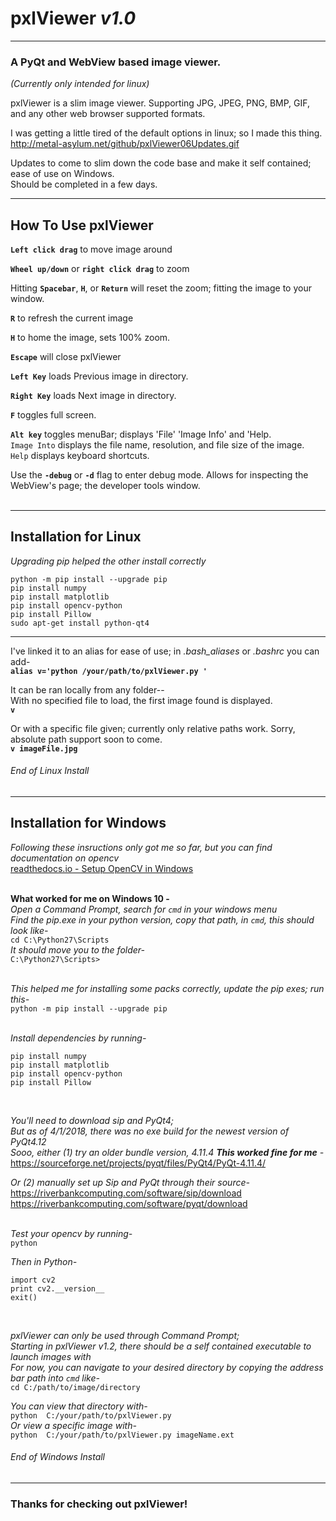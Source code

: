 # **pxlViewer**  *v1.0*
-----------------------------------
### **A PyQt and WebView based image viewer.**<br/>

*(Currently only intended for linux)*<br/>

pxlViewer is a slim image viewer.  Supporting JPG, JPEG, PNG, BMP, GIF, and any other web browser supported formats.<br/>

I was getting a little tired of the default options in linux; so I made this thing.<br/>
http://metal-asylum.net/github/pxlViewer06Updates.gif

Updates to come to slim down the code base and make it self contained; ease of use on Windows.<br/>
Should be completed in a few days.<br/>

______________________________
## How To Use pxlViewer<br/>
**`Left click drag`** to move image around

**`Wheel up/down`** or **`right click drag`** to zoom

Hitting **`Spacebar`**, **`H`**, or **`Return`** will reset the zoom; fitting the image to your window.

**`R`** to refresh the current image

**`H`** to home the image, sets 100% zoom.

**`Escape`** will close pxlViewer

**`Left Key`** loads Previous image in directory.

**`Right Key`** loads Next image in directory.

**`F`** toggles full screen.

**`Alt key`** toggles menuBar; displays 'File' 'Image Info' and 'Help.<br/>
`Image Into` displays the file name, resolution, and file size of the image.<br/>
`Help` displays keyboard shortcuts.

Use the **`-debug`** or **`-d`** flag to enter debug mode.  Allows for inspecting the WebView's page; the developer tools window.
<br/>
<br/>

______________________________
## Installation for Linux<br/>
*Upgrading pip helped the other install correctly*<br/>
```
python -m pip install --upgrade pip
pip install numpy
pip install matplotlib
pip install opencv-python
pip install Pillow
sudo apt-get install python-qt4
```

______________________________

I've linked it to an alias for ease of use; in *.bash_aliases* or *.bashrc* you can add-<br/>
**`alias v='python /your/path/to/pxlViewer.py '`**

It can be ran locally from any folder--<br/>
With no specified file to load, the first image found is displayed.<br/>
**`v`**

Or with a specific file given; currently only relative paths work. Sorry, absolute path support soon to come.<br/>
**`v imageFile.jpg`**<br/>

###### End of Linux Install<br/>

______________________________
## Installation for Windows<br/>
*Following these insructions only got me so far, but you can find documentation on opencv*<br/>
[readthedocs.io - Setup OpenCV in Windows](http://opencv-python-tutroals.readthedocs.io/en/latest/py_tutorials/py_setup/py_setup_in_windows/py_setup_in_windows.html)<br/>
<br/>

**What worked for me on Windows 10 -**<br/>
*Open a Command Prompt, search for `cmd` in your windows menu*<br/>
*Find the pip.exe in your python version, copy that path, in `cmd`, this should look like-*<br/>
`cd C:\Python27\Scripts`<br/>
*It should move you to the folder-*<br/>
`C:\Python27\Scripts>`<br/>
<br/>

*This helped me for installing some packs correctly, update the pip exes; run this-*<br/>
`python -m pip install --upgrade pip`<br/>
<br/>

*Install dependencies by running-*<br/>
```
pip install numpy
pip install matplotlib
pip install opencv-python
pip install Pillow
```
<br/>

*You'll need to download sip and PyQt4;*<br/>
*But as of 4/1/2018, there was no exe build for the newest version of PyQt4.12*<br/>
*Sooo, either (1) try an older bundle version, 4.11.4 **This worked fine for me** -*<br/>
https://sourceforge.net/projects/pyqt/files/PyQt4/PyQt-4.11.4/<br/>

*Or (2) manually set up Sip and PyQt through their source-*<br/>
https://riverbankcomputing.com/software/sip/download<br/>
https://riverbankcomputing.com/software/pyqt/download<br/><br/>

*Test your opencv by running-*<br/>
`python`

*Then in Python-*<br/>
```
import cv2
print cv2.__version__
exit()
```
<br/>

*pxlViewer can only be used through Command Prompt;*<br/>
*Starting in pxlViewer v1.2, there should be a self contained executable to launch images with*<br/>
*For now, you can navigate to your desired directory by copying the address bar path into `cmd` like-*<br/>
`cd C:/path/to/image/directory`

*You can view that directory with-*<br/>
`python  C:/your/path/to/pxlViewer.py`<br/>
*Or view a specific image with-*<br/>
`python  C:/your/path/to/pxlViewer.py imageName.ext`<br/>
###### End of Windows Install<br/>
______________________________

### Thanks for checking out pxlViewer!

